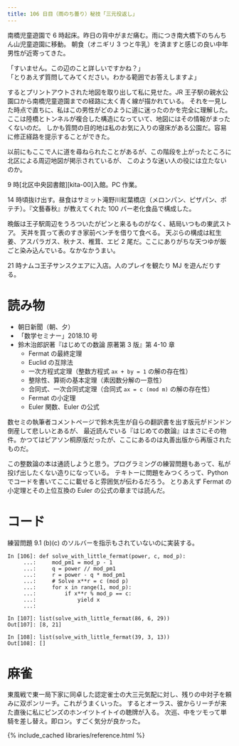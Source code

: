 ```yaml
---
title: 106 日目（雨のち曇り）秘技「三元役返し」
---
```


南橋児童遊園で 6 時起床。昨日の背中がまだ痛む。雨につき南大橋下のちんちん山児童遊園に移動。
朝食（オニギリ 3 つと牛乳）を済ますと感じの良い中年男性が近寄ってきた。

「すいません。この辺のこと詳しいですかね？」<br>
「とりあえず質問してみてください。わかる範囲でお答えしますよ」

するとプリントアウトされた地図を取り出して私に見せた。JR 王子駅の親水公園口から南橋児童遊園までの経路に太く青く線が描かれている。
それを一見した時点で直ちに、私はこの男性がどのように道に迷ったのかを完全に理解した。
ここは陸橋とトンネルが複合した構造になっていて、地図にはその情報がまったくないのだ。
しかも質問の目的地は私のお気に入りの寝床がある公園だ。容易に修正経路を提示することができた。

以前にもここで人に道を尋ねられたことがあるが、この階段を上がったところに北区による周辺地図が掲示されているが、
このような迷い人の役には立たないのか。

9 時[北区中央図書館][kita-00]入館。PC 作業。

14 時頃抜け出す。昼食はサミット滝野川紅葉橋店（メロンパン、ピザパン、ポテチ）。『文藝春秋』が教えてくれた 100 パー老化食品で構成した。

晩飯は王子駅周辺をうろついたがピンと来るものがなく、結局いつもの東武ストア。
天丼を買って表のすき家前ベンチを借りて食べる。
天ぷらの構成は紅生姜、アスパラガス、秋ナス、椎茸、エビ 2 尾だ。ここにありがちな天つゆが飯ごと染み込んでいる。なかなかうまい。

21 時ナムコ王子サンスクエアに入店。人のプレイを観たり MJ を遊んだりする。

# 読み物

* 朝日新聞（朝、夕）
* 「数学セミナー」2018.10 号
* 鈴木治郎訳著『はじめての数論 原著第 3 版』第 4-10 章
  * Fermat の最終定理
  * Euclid の互除法
  * 一次方程式定理（整数方程式 `ax + by = 1` の解の存在性）
  * 整除性、算術の基本定理（素因数分解の一意性）
  * 合同式、一次合同式定理（合同式 `ax = c (mod m)` の解の存在性）
  * Fermat の小定理
  * Euler 関数、Euler の公式

数セミの執筆者コメントページで鈴木先生が自らの翻訳書を出す版元がドンドン倒産して悲しいとあるが、
最近読んでいる『はじめての数論』はまさにその物件。かつてはピアソン桐原版だったが、ここにあるのは丸善出版から再版されたものだ。

この整数論の本は通読しようと思う。プログラミングの練習問題もあって、私が投げ出したくない造りになっている。
テキトーに問題をみつくろって、Python でコードを書いてここに載せると雰囲気が伝わるだろう。
とりあえず Fermat の小定理とその上位互換の Euler の公式の章までは読んだ。

# コード

練習問題 9.1 (b)(c) のソルバーを指示もされていないのに実装する。

```ipython
In [106]: def solve_with_little_fermat(power, c, mod_p):
     ...:     mod_pm1 = mod_p - 1
     ...:     q = power // mod_pm1
     ...:     r = power - q * mod_pm1
     ...:     # Solve x**r = c (mod p)
     ...:     for x in range(1, mod_p):
     ...:         if x**r % mod_p == c:
     ...:             yield x
     ...:

In [107]: list(solve_with_little_fermat(86, 6, 29))
Out[107]: [8, 21]

In [108]: list(solve_with_little_fermat(39, 3, 13))
Out[108]: []
```

# 麻雀

東風戦で東一局下家に同卓した認定雀士の大三元気配に対し、残りの中対子を頼みに双ポンリーチ。これがうまくいった。
するとオーラス、彼からリーチが来た直後に私にピンズのホンイツトイトイの聴牌が入る。
次巡、中をツモって単騎を差し替え。即ロン。すごく気分が良かった。

{% include_cached libraries/reference.html %}
